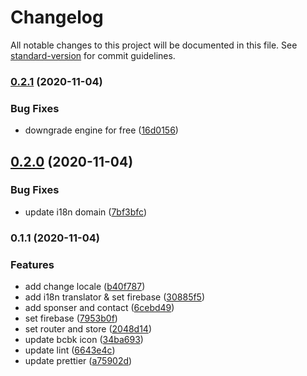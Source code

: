 # Changelog

All notable changes to this project will be documented in this file. See [standard-version](https://github.com/conventional-changelog/standard-version) for commit guidelines.

### [0.2.1](https://github.com/barcamp-bangkhen/bcbk2020-frontend/compare/v0.2.0...v0.2.1) (2020-11-04)


### Bug Fixes

* downgrade engine for free ([16d0156](https://github.com/barcamp-bangkhen/bcbk2020-frontend/commit/16d015649d567d969e0f96213a70032c47bba986))

## [0.2.0](https://github.com/barcamp-bangkhen/bcbk2020-frontend/compare/v0.1.1...v0.2.0) (2020-11-04)


### Bug Fixes

* update i18n domain ([7bf3bfc](https://github.com/barcamp-bangkhen/bcbk2020-frontend/commit/7bf3bfc7d98e92f1281386cb4af4286fb5d1c797))

### 0.1.1 (2020-11-04)


### Features

* add change locale ([b40f787](https://github.com/barcamp-bangkhen/bcbk2020-frontend/commit/b40f78732b097d4b382fa3a05b2d946461efa90d))
* add i18n translator & set firebase ([30885f5](https://github.com/barcamp-bangkhen/bcbk2020-frontend/commit/30885f5227b2ccf2e7c9662c0890fe6a54edee45))
* add sponser and contact ([6cebd49](https://github.com/barcamp-bangkhen/bcbk2020-frontend/commit/6cebd498abf8c2521f7b66f8b3e15121be40fe51))
* set firebase ([7953b0f](https://github.com/barcamp-bangkhen/bcbk2020-frontend/commit/7953b0f7146bcd9b38ea16e36a039861900d3006))
* set router and store ([2048d14](https://github.com/barcamp-bangkhen/bcbk2020-frontend/commit/2048d14e660b7bf1a7c826d0fd7f23347e5bcace))
* update bcbk icon ([34ba693](https://github.com/barcamp-bangkhen/bcbk2020-frontend/commit/34ba693feec579f37ac944747dd03c759a056609))
* update lint ([6643e4c](https://github.com/barcamp-bangkhen/bcbk2020-frontend/commit/6643e4ce9d1144ec9d6323714175dacce378b9fd))
* update prettier ([a75902d](https://github.com/barcamp-bangkhen/bcbk2020-frontend/commit/a75902d1ed84173d9fe33004bf09188241fbb486))
